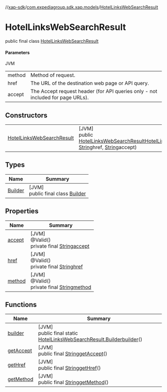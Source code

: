 //[xap-sdk](../../../index.md)/[com.expediagroup.sdk.xap.models](../index.md)/[HotelLinksWebSearchResult](index.md)

# HotelLinksWebSearchResult

public final class [HotelLinksWebSearchResult](index.md)

#### Parameters

JVM

| | |
|---|---|
| method | Method of request. |
| href | The URL of the destination web page or API query. |
| accept | The Accept request header (for API queries only - not included for page URLs). |

## Constructors

| | |
|---|---|
| [HotelLinksWebSearchResult](-hotel-links-web-search-result.md) | [JVM]<br>public [HotelLinksWebSearchResult](index.md)[HotelLinksWebSearchResult](-hotel-links-web-search-result.md)([String](https://docs.oracle.com/javase/8/docs/api/java/lang/String.html)method, [String](https://docs.oracle.com/javase/8/docs/api/java/lang/String.html)href, [String](https://docs.oracle.com/javase/8/docs/api/java/lang/String.html)accept) |

## Types

| Name | Summary |
|---|---|
| [Builder](-builder/index.md) | [JVM]<br>public final class [Builder](-builder/index.md) |

## Properties

| Name | Summary |
|---|---|
| [accept](index.md#-868315546%2FProperties%2F699445674) | [JVM]<br>@Valid()<br>private final [String](https://docs.oracle.com/javase/8/docs/api/java/lang/String.html)[accept](index.md#-868315546%2FProperties%2F699445674) |
| [href](index.md#-1154557469%2FProperties%2F699445674) | [JVM]<br>@Valid()<br>private final [String](https://docs.oracle.com/javase/8/docs/api/java/lang/String.html)[href](index.md#-1154557469%2FProperties%2F699445674) |
| [method](index.md#39602349%2FProperties%2F699445674) | [JVM]<br>@Valid()<br>private final [String](https://docs.oracle.com/javase/8/docs/api/java/lang/String.html)[method](index.md#39602349%2FProperties%2F699445674) |

## Functions

| Name | Summary |
|---|---|
| [builder](builder.md) | [JVM]<br>public final static [HotelLinksWebSearchResult.Builder](-builder/index.md)[builder](builder.md)() |
| [getAccept](get-accept.md) | [JVM]<br>public final [String](https://docs.oracle.com/javase/8/docs/api/java/lang/String.html)[getAccept](get-accept.md)() |
| [getHref](get-href.md) | [JVM]<br>public final [String](https://docs.oracle.com/javase/8/docs/api/java/lang/String.html)[getHref](get-href.md)() |
| [getMethod](get-method.md) | [JVM]<br>public final [String](https://docs.oracle.com/javase/8/docs/api/java/lang/String.html)[getMethod](get-method.md)() |
